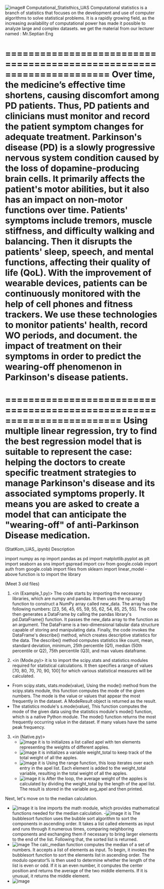 ![image](https://github.com/FaizalLeviansyah/Computational_Statisthics_UAS/assets/91838778/6253f5e6-e740-4028-9203-d25c66f3662b)# Computational_Statisthics_UAS
Computational statistics is a branch of statistics that focuses on the development and use of computer algorithms to solve statistical problems. It is a rapidly growing field, as the increasing availability of computational power has made it possible to analyze large and complex datasets. we get the material from our lecturer named : Mr.Septian Eng

======================================================================
<Background>
  Over time, the medicine’s effective time shortens, causing discomfort among PD patients. 
Thus, PD patients and clinicians must monitor and record the patient symptom changes for adequate treatment. 
Parkinson's disease (PD) is a slowly progressive nervous system condition caused by the loss of dopamine-producing brain cells. 
It primarily affects the patient's motor abilities, but it also has an impact on non-motor functions over time. 
Patients' symptoms include tremors, muscle stiffness, and difficulty walking and balancing. 
Then it disrupts the patients' sleep, speech, and mental functions, affecting their quality of life (QoL). With the improvement of wearable devices, patients can be continuously monitored with the help of cell phones and fitness trackers. We use these technologies to monitor patients' health, record WO periods, and document.
the impact of treatment on their symptoms in order to predict the wearing-off phenomenon in Parkinson's disease patients.
========================================================================
========================================================================
<Task>
Using multiple linear regression, try to find the best regression model that is suitable to represent the case: 
helping the doctors to create specific treatment strategies to manage Parkinson's disease and its associated symptoms properly. 
It means you are asked to create a model that can anticipate the "wearing-off" of anti-Parkinson Disease medication.
========================================================================

(StatKom_UAS_.ipynb)
Description 

import numpy as np
import pandas as pd
import matplotlib.pyplot as plt
import seaborn as sns
import gspread
import csv
from google.colab import auth
from google.colab import files
from  sklearn import linear_model
-above function is to import the library

(Meet 3 old files)
1. <in (Example_1.py)>
The code starts by importing the necessary libraries, which are numpy and pandas.
It then uses the np.array() function to construct a NumPy array called new_data. The array has the following numbers: [23, 56, 45, 65, 59, 55, 62, 54, 85, 25, 55]. The code then generates a DataFrame by calling the pandas library's pd.DataFrame() function. It passes the new_data array to the function as an argument. The DataFrame is a two-dimensional tabular data structure capable of storing and manipulating data.
Finally, the code invokes the DataFrame's describe() method, which creates descriptive statistics for the data. The describe() method computes statistics like count, mean, standard deviation, minimum, 25th percentile (Q1), median (50th percentile or Q2), 75th percentile (Q3), and max values dataframe.

2. <in (Mode.py)>
it is to import the scipy.stats and statistics modules required for statistical calculations. It then specifies a range of values [70, 80, 70, 70, 90, 100] for which various statistical measures will be calculated.
  - From scipy.stats, stats.mode(value),
    Using the mode() method from the scipy.stats module, this function computes the mode of the given numbers. The mode is the value or values that appear the most frequently in the dataset. A ModeResult object is returned as the result.
  - The statistics module's s.mode(value),
    This function computes the mode of the given data using the statistics module's mode() function, which is a native Python module. The mode() function returns the most frequently occurring value in the dataset. If many values have the same peak frequency. 

3. <in (Native.py)>
   - ![image](https://github.com/FaizalLeviansyah/Computational_Statisthics_UAS/assets/91838778/43e59706-4f4d-47e7-aaa1-38a685ed3dee)
   it is to initializes a list called apel with ten elements representing the weights of different apples.
   - ![image](https://github.com/FaizalLeviansyah/Computational_Statisthics_UAS/assets/91838778/8630d3e1-1c27-41a3-b835-1344ab7cdeb2)
   it is initializes a variable weight_total to keep track of the total weight of all the apples.
   - ![image](https://github.com/FaizalLeviansyah/Computational_Statisthics_UAS/assets/91838778/b0be70c0-3d40-41d0-9477-d77321f2ae31)
   it is Using the range function, this loop iterates over each entry in the apel list. Each element is added to the weight_total variable, resulting in the total weight of all the apples.
   - ![image](https://github.com/FaizalLeviansyah/Computational_Statisthics_UAS/assets/91838778/abec155d-3d0a-4486-81bd-2cf11f2dbd6a)
  it is After the loop, the average weight of the apples is calculated by dividing the weight_total by the length of the apel list. The result is stored in the variable avg_apel and then printed.

Next, let's move on to the median calculation.
  - ![image](https://github.com/FaizalLeviansyah/Computational_Statisthics_UAS/assets/91838778/ab4036d9-f61b-4b90-8816-d46c4fd9aa87)
  it is line imports the math module, which provides mathematical functions needed for the median calculation.
  -![image](https://github.com/FaizalLeviansyah/Computational_Statisthics_UAS/assets/91838778/3e92b420-0a0c-45ef-8620-a133a0d7fd20)
  it is  The bubblesort function uses the bubble sort algorithm to sort the components in ascending order. It takes a list called elements as input and runs through it numerous times, comparing neighboring components and exchanging them if necessary to bring larger elements to the end of the list. Following that, the sorted list is returned.
  - ![image](https://github.com/FaizalLeviansyah/Computational_Statisthics_UAS/assets/91838778/e33dea3f-ae7d-4172-ac56-dd9c397b41b5)
  The calc_median function computes the median of a set of numbers. It accepts a list of elements as input. To begin, it invokes the bubblesort function to sort the elements list in ascending order. The modulo operator% is then used to determine whether the length of the list is even or odd. If it is an even number, it computes the center position and returns the average of the two middle elements. If it is unusual, it returns the middle element.
  - ![image](https://github.com/FaizalLeviansyah/Computational_Statisthics_UAS/assets/91838778/5d03dc7f-3279-4bfd-8eea-cc346cb962f1)

